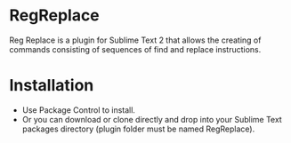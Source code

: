 # RegReplace
Reg Replace is a plugin for Sublime Text 2 that allows the creating of commands consisting of sequences of find and replace instructions.

# Installation
- Use Package Control to install.
- Or you can download or clone directly and drop into your Sublime Text packages directory (plugin folder must be named RegReplace).
